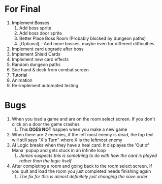 # For Final
1. ~~Implement Bosses~~
   1. Add boss sprite
   2. Add boss door sprite
   3. Better Place Boss Room (Probably blocked by dungeon paths)
   4. [Optional] - Add more bosses, maybe even for different difficulties
2. Implement card upgrade after boss
3. Implement Shield Cards
4. Implement new card effects
5. Random dungeon paths
6. See hand & deck from combat screen
7. Tutorial
8. Animation
9. Re-implement automated testing


# Bugs
1. When you load a game and are on the room select screen. If you don't click on a door the game crashes
   1. This **DOES NOT** happen when you make a new game
2. When there are 2 enemies, if the left most enemy is dead, the top text will still says "X's Turn" where X is the leftmost enemy
3. AI Logic breaks when they have a heal card. It displayes the 'Out of Mana' popup and gets stuck in an infinite loop
   1. _James suspects this is something to do with how the card is played rather than the logic itself_
4. After completing a room and going back to the room select screen. If you quit and load the room you just completed needs finishing again
   1. _The fix for this is almost definitely just changing the save order_

